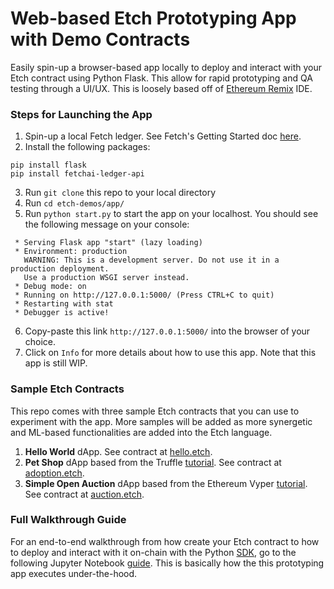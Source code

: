 # Web-based Etch Prototyping App with Demo Contracts

Easily spin-up a browser-based app locally to deploy and interact with your Etch contract using Python Flask. This allow for rapid prototyping and QA testing through a UI/UX. This is loosely based off of [Ethereum Remix](https://remix.ethereum.org/) IDE.

### Steps for Launching the App

1) Spin-up a local Fetch ledger. See Fetch's Getting Started doc [here](https://docs.fetch.ai/getting-started/quickstart/).
2) Install the following packages:
```
pip install flask
pip install fetchai-ledger-api
```
3) Run `git clone` this repo to your local directory
4) Run `cd etch-demos/app/`
5) Run `python start.py` to start the app on your localhost. You should see the following message on your console:
```
 * Serving Flask app "start" (lazy loading)
 * Environment: production
   WARNING: This is a development server. Do not use it in a production deployment.
   Use a production WSGI server instead.
 * Debug mode: on
 * Running on http://127.0.0.1:5000/ (Press CTRL+C to quit)
 * Restarting with stat
 * Debugger is active!
```
6) Copy-paste this link `http://127.0.0.1:5000/` into the browser of your choice.
7) Click on `Info` for more details about how to use this app. Note that this app is still WIP.


### Sample Etch Contracts

This repo comes with three sample Etch contracts that you can use to experiment with the app. More samples will be added as more synergetic and ML-based functionalities are added into the Etch language.

1) **Hello World** dApp. See contract at [hello.etch](https://github.com/fetchai/etch-demos/blob/master/demos/hello-world/hello.etch).
2) **Pet Shop** dApp based from the Truffle [tutorial](https://www.trufflesuite.com/tutorials/pet-shop). See contract at [adoption.etch](https://github.com/fetchai/etch-demos/blob/master/demos/pet-shop/adoption.etch).
3) **Simple Open Auction** dApp based from the Ethereum Vyper [tutorial](https://vyper.readthedocs.io/en/v0.1.0-beta.13/vyper-by-example.html#simple-open-auction). See contract at [auction.etch](https://github.com/fetchai/etch-demos/blob/master/demos/simple-open-auction/auction.etch).


### Full Walkthrough Guide

For an end-to-end walkthrough from how create your Etch contract to how to deploy and interact with it on-chain with the Python [SDK](https://github.com/fetchai/ledger-api-py), go to the following Jupyter Notebook [guide](https://github.com/fetchai/etch-demos/blob/master/demos/guide.ipynb). This is basically how the this prototyping app executes under-the-hood.
